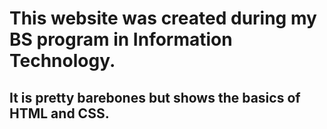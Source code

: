 # This website was created during my BS program in Information Technology. 
## It is pretty barebones but shows the basics of HTML and CSS. 
